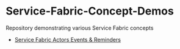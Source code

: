 # Service-Fabric-Concept-Demos
Repository demonstrating various Service Fabric concepts

- [Service Fabric Actors Events & Reminders](https://github.com/Expecho/Service-Fabric-Concept-Demos/tree/master/src/Actors.RemindersAndEvents)
